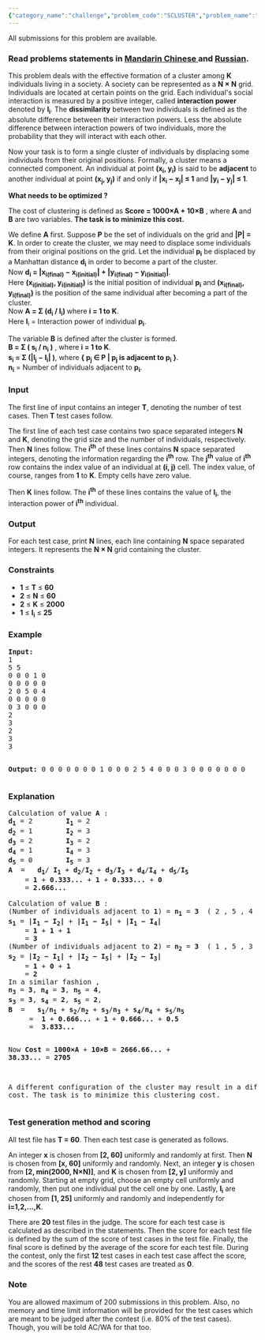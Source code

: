 ```yaml
---
{"category_name":"challenge","problem_code":"SCLUSTER","problem_name":"Social Cluster","languages_supported":{"0":"C","1":"CPP14","2":"JAVA","3":"PYTH","4":"PYTH 3.5","5":"PYPY","6":"CS2","7":"PAS fpc","8":"PAS gpc","9":"RUBY","10":"PHP","11":"GO","12":"NODEJS","13":"HASK","14":"SCALA","15":"D","16":"PERL","17":"FORT","18":"WSPC","19":"ADA","20":"CAML","21":"ICK","22":"BF","23":"ASM","24":"CLPS","25":"PRLG","26":"ICON","27":"SCM qobi","28":"PIKE","29":"ST","30":"NICE","31":"LUA","32":"BASH","33":"NEM","34":"LISP sbcl","35":"LISP clisp","36":"SCM guile","37":"JS","38":"ERL","39":"TCL","40":"PERL6","41":"TEXT","42":"SCM chicken","43":"CLOJ","44":"FS"},"max_timelimit":5,"source_sizelimit":50000,"problem_author":"nssprogrammer","problem_tester":"laycurse","date_added":"17-03-2015","tags":{"0":"annealing","1":"aug15","2":"challenge","3":"facility","4":"heuristic","5":"nssprogrammer","6":"steinertree","7":"stimulated"},"editorial_url":"http://discuss.codechef.com/problems/SCLUSTER","time":{"view_start_date":1439803800,"submit_start_date":1439803800,"visible_start_date":1439803800,"end_date":1735669800},"is_direct_submittable":false,"layout":"problem"}
---
```

<span class="solution-visible-txt">All submissions for this problem are available.</span><h3> Read problems statements in <a target="_blank" href="http://www.codechef.com/download/translated/AUG15/mandarin/SCLUSTER.pdf">Mandarin Chinese </a> and <a target="_blank" href="http://www.codechef.com/download/translated/AUG15/russian/SCLUSTER.pdf">Russian</a>.</h3>


<p>This problem deals with the effective formation of a cluster among <b>K</b> individuals living in a society. A society can be represented  as a <b>N × N</b> grid. Individuals are located at certain points on the grid. Each individual's social interaction is measured by a positive integer, called <b>interaction power</b> denoted by <b>I<sub>i</sub></b>. The <b>dissimilarity</B> between two individuals is defined as the absolute difference between their interaction powers. Less the absolute difference between interaction powers of two individuals, more the probability that they will interact with each other.</p>
<p>Now your task is to form a single cluster of individuals by displacing some individuals from their original positions. Formally, a cluster means a connected component. An individual at point <b>(x<sub>i</sub>, y<sub>i</sub>)</b> is said to be <b>adjacent</b> to another individual at point <b>(x<sub>j</sub>, y<sub>j</sub>)</b> if and only if <b>|x<sub>i</sub> − x<sub>j</sub>| ≤ 1</b> and <b>|y<sub>i</sub> − y<sub>j</sub>| ≤ 1</b>.</p>
<p><b>What needs to be optimized ?</b></p>
<p>The cost of clustering is defined as <b>Score = 1000×A + 10×B</b> , where <b>A</b> and <b>B</b> are two variables. <b>The task is to minimize this cost.</b></p>
<p>We define <b>A</b> first. Suppose <b>P</b> be the set of individuals on the grid and <b>|P| = K</b>. In order to create the cluster, we may need to displace some individuals from their original positions on the grid. Let the individual <b>p<sub>i</sub></b> be displaced by a Manhattan distance <b>d<sub>i</sub></b> in order to become a part of the cluster.<br />Now <b>d<sub>i</sub> = |x<sub>i(final)</sub> − x<sub>i(initial)</sub>| + |y<sub>i(final)</sub> − y<sub>i(initial)</sub>|</b>.<br />Here <b>(x<sub>i(initial)</sub>, y<sub>i(initial)</sub>)</b> is the initial position of individual <b>p<sub>i</sub></b> and <b>(x<sub>i(final)</sub>, y<sub>i(final)</sub>)</b> is the position of the same individual after becoming a part of the cluster.<br />Now <b>A = Σ (d<sub>i</sub> / I<sub>i</sub>) </b> where <b>i = 1 to K</b>.<br />Here <b>I</b><sub>i</sub> = Interaction power of individual <b>p<sub>i</sub></b>.</p><p>The variable <b>B</b> is defined after the cluster is formed.<br><b>B = Σ ( s<sub>i</sub> / n<sub>i</sub> )</b> , where <b> i = 1 to K</b>.<br /><b>s<sub>i</sub> = Σ (|I<sub>j</sub> − I<sub>i</sub>| )</b>, where <b>{ p<sub>j</sub> ∈ P | p<sub>j</sub> is adjacent to p<sub>i</sub> }</b>.<br /><b>n<sub>i</sub></b> = Number of individuals adjacent to <b>p<sub>i</sub></b>.</p>

<h3>Input</h3>
<p>The first line of input contains an integer <b>T</b>, denoting the number of test cases. Then <b>T</b> test cases follow.</p>
<p>The first line of each test case contains two space separated integers <b>N</b> and <b>K</b>, denoting the grid size and the number of individuals, respectively. Then <b>N</b> lines follow. The <b>i<sup>th</sup></b> of these lines contains <b>N</b> space separated integers, denoting the information regarding the <b>i<sup>th</sup></b> row. The <b>j<sup>th</sup></b> value of <b>i<sup>th</sup></b> row contains the index value of an individual at <b>(i, j)</b> cell. The index value, of course, ranges from <b>1</b> to <b>K</b>. Empty cells have zero value.</p>
<p>Then <b>K</b> lines follow. The <b>i<sup>th</sup></b> of these lines contains the value of <b>I<sub>i</sub</p></b>, the interaction power of <b>i<sup>th</sup></b> individual.</p>

<h3>Output</h3>
<p> For each test case, print <b>N</b> lines, each line containing <b>N</b> space separated integers. It represents the <b>N × N</b> grid containing the cluster.</p>

<h3>Constraints</h3>
<ul>
<li><b>1</b> ≤ <b>T</b> ≤ <b>60</b></li>
<li><b>2</b> ≤ <b>N</b> ≤ <b>60</b></li>
<li><b>2</b> ≤ <b>K</b> ≤ <b>2000</b></li>
<li><b>1</b> ≤ <b>I<sub>i</sub></b> ≤ <b>25</b></li>
</ul>

<h3>Example</h3>
<pre><b>Input:</b>
1
5 5
0 0 0 1 0
0 0 0 0 0
2 0 5 0 4
0 0 0 0 0
0 3 0 0 0
2
3
2
3
3

<b>Output:</b>
0 0 0 0 0
0 0 1 0 0
0 2 5 4 0
0 0 3 0 0
0 0 0 0 0
</pre>

<h3>Explanation</h3>
<p><pre>Calculation of value <b>A</b> :
<b>d<sub>1</sub></b> = 2        <b>I<sub>1</sub></b> = 2
<b>d<sub>2</sub></b> = 1        <b>I<sub>2</sub></b> = 3
<b>d<sub>3</sub></b> = 2        <b>I<sub>3</sub></b> = 2
<b>d<sub>4</sub></b> = 1        <b>I<sub>4</sub></b> = 3
<b>d<sub>5</sub></b> = 0        <b>I<sub>5</sub></b> = 3
<b>A</b>  =   <b>d<sub>1</sub></b>/ <b>I<sub>1</sub></b> + <b>d<sub>2</sub></b>/<b>I<sub>2</sub></b> + <b>d<sub>3</sub></b>/<b>I<sub>3</sub></b> + <b>d<sub>4</sub></b>/<b>I<sub>4</sub></b> + <b>d<sub>5</sub></b>/<b>I<sub>5</sub></b>
    = <b>1</b> + <b>0.333...</b> + <b>1</b> + <b>0.333...</b> + <b>0</b>
    = <b>2.666...</b> <br>   
Calculation of value <b>B</b> :
(Number of individuals adjacent to <b>1</b>) = <b>n<sub>1</sub></b> = <b>3</b>  ( 2 , 5 , 4 )
<b>s<sub>1</sub></b> = <b>|I<sub>1</sub> − I<sub>2</sub>|</b> + <b>|I<sub>1</sub> − I<sub>5</sub>|</b> + <b>|I<sub>1</sub> − I<sub>4</sub>|</b>
    = <b>1</b> + <b>1</b> + <b>1</b>
    = <b>3</b>
(Number of individuals adjacent to <b>2</b>) = <b>n<sub>2</sub></b> = <b>3</b>  ( 1 , 5 , 3 )
<b>s<sub>2</sub></b> = <b>|I<sub>2</sub> − I<sub>1</sub>|</b> + <b>|I<sub>2</sub> − I<sub>5</sub>|</b> + <b>|I<sub>2</sub> − I<sub>3</sub>|</b>
    = <b>1</b> + <b>0</b> + <b>1</b>
    = <b>2</b>
In a similar fashion ,
<b>n<sub>3</sub></b> = <b>3</b>, <b>n<sub>4</sub></b> = <b>3</b>, <b>n<sub>5</sub></b> = <b>4</b>,
<b>s<sub>3</sub></b> = <b>3</b>, <b>s<sub>4</sub></b> = <b>2</b>, <b>s<sub>5</sub></b> = <b>2</b>,
<b>B</b>  =   <b>s<sub>1</sub></b>/<b>n<sub>1</sub></b> + <b>s<sub>2</sub></b>/<b>n<sub>2</sub></b> + <b>s<sub>3</sub></b>/<b>n<sub>3</sub></b> + <b>s<sub>4</sub></b>/<b>n<sub>4</sub></b> + <b>s<sub>5</sub></b>/<b>n<sub>5</sub></b>
     =  <b>1</b> + <b>0.666...</b> + <b>1</b> + <b>0.666...</b> + <b>0.5</b>
     =  <b>3.833...</b>

Now <b>Cost</b> = <b>1000×A</b> + <b>10×B</b>
                 = <b>2666.66...</b> + <b>38.33...</b>
                 = <b>2705</b>
								
A different configuration of the cluster may result in a different cost. The task is to minimize this clustering cost.
</pre>

<h3>Test generation method and scoring</h3>
<p>All test file has <b>T = 60</b>. Then each test case is generated as follows.</p>
<p>An integer <b>x</b> is chosen from <b>[2, 60]</b> uniformly and randomly at first. Then <b>N</b> is chosen from <b>[x, 60]</b> uniformly and randomly. Next, an integer <b>y</b> is chosen from <b>[2, min(2000, N×N)]</b>, and <b>K</b> is chosen from <b>[2, y]</b> uniformly and randomly. Starting at empty grid, choose an empty cell uniformly and randomly, then put one individual put the cell one by one. Lastly, <b>I<sub>i</sub></b> are chosen from <b>[1, 25]</b> uniformly and randomly and independently for <b>i=1,2,...,K</b>.</p>
<p>There are <b>20</b> test files in the judge. The score for each test case is calculated as described in the statements. Then the score for each test file is defined by the sum of the score of test cases in the test file. Finally, the final score is defined by the average of the score for each test file. During the contest, only the first <b>12</b> test cases in each test case affect the score, and the scores of the rest <b>48</b> test cases are treated as <b>0</b>.</p>


<h3>Note</h3>
You are allowed maximum of 200 submissions in this problem. Also, no memory and time limit information will be provided for the test cases which are meant to be judged after the contest (i.e. 80% of the test cases). Though, you will be told AC/WA for that too.
